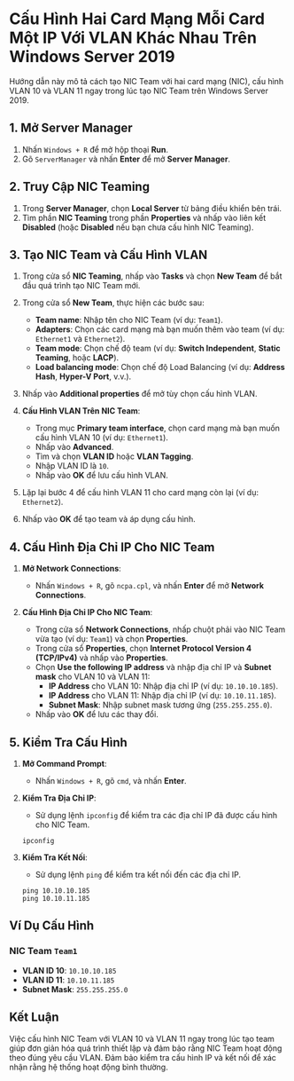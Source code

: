 # Cấu Hình Hai Card Mạng Mỗi Card Một IP Với VLAN Khác Nhau Trên Windows Server 2019

Hướng dẫn này mô tả cách tạo NIC Team với hai card mạng (NIC), cấu hình VLAN 10 và VLAN 11 ngay trong lúc tạo NIC Team trên Windows Server 2019.

## 1. Mở Server Manager

1. Nhấn `Windows + R` để mở hộp thoại **Run**.
2. Gõ `ServerManager` và nhấn **Enter** để mở **Server Manager**.

## 2. Truy Cập NIC Teaming

1. Trong **Server Manager**, chọn **Local Server** từ bảng điều khiển bên trái.
2. Tìm phần **NIC Teaming** trong phần **Properties** và nhấp vào liên kết **Disabled** (hoặc **Disabled** nếu bạn chưa cấu hình NIC Teaming).

## 3. Tạo NIC Team và Cấu Hình VLAN

1. Trong cửa sổ **NIC Teaming**, nhấp vào **Tasks** và chọn **New Team** để bắt đầu quá trình tạo NIC Team mới.

2. Trong cửa sổ **New Team**, thực hiện các bước sau:
   - **Team name**: Nhập tên cho NIC Team (ví dụ: `Team1`).
   - **Adapters**: Chọn các card mạng mà bạn muốn thêm vào team (ví dụ: `Ethernet1` và `Ethernet2`).
   - **Team mode**: Chọn chế độ team (ví dụ: **Switch Independent**, **Static Teaming**, hoặc **LACP**).
   - **Load balancing mode**: Chọn chế độ Load Balancing (ví dụ: **Address Hash**, **Hyper-V Port**, v.v.).

3. Nhấp vào **Additional properties** để mở tùy chọn cấu hình VLAN.

4. **Cấu Hình VLAN Trên NIC Team**:
   - Trong mục **Primary team interface**, chọn card mạng mà bạn muốn cấu hình VLAN 10 (ví dụ: `Ethernet1`).
   - Nhấp vào **Advanced**.
   - Tìm và chọn **VLAN ID** hoặc **VLAN Tagging**.
   - Nhập VLAN ID là `10`.
   - Nhấp vào **OK** để lưu cấu hình VLAN.

5. Lặp lại bước 4 để cấu hình VLAN 11 cho card mạng còn lại (ví dụ: `Ethernet2`).

6. Nhấp vào **OK** để tạo team và áp dụng cấu hình.

## 4. Cấu Hình Địa Chỉ IP Cho NIC Team

1. **Mở Network Connections**:
   - Nhấn `Windows + R`, gõ `ncpa.cpl`, và nhấn **Enter** để mở **Network Connections**.

2. **Cấu Hình Địa Chỉ IP Cho NIC Team**:
   - Trong cửa sổ **Network Connections**, nhấp chuột phải vào NIC Team vừa tạo (ví dụ: `Team1`) và chọn **Properties**.
   - Trong cửa sổ **Properties**, chọn **Internet Protocol Version 4 (TCP/IPv4)** và nhấp vào **Properties**.
   - Chọn **Use the following IP address** và nhập địa chỉ IP và **Subnet mask** cho VLAN 10 và VLAN 11:
     - **IP Address** cho VLAN 10: Nhập địa chỉ IP (ví dụ: `10.10.10.185`).
     - **IP Address** cho VLAN 11: Nhập địa chỉ IP (ví dụ: `10.10.11.185`).
     - **Subnet Mask**: Nhập subnet mask tương ứng (`255.255.255.0`).
   - Nhấp vào **OK** để lưu các thay đổi.

## 5. Kiểm Tra Cấu Hình

1. **Mở Command Prompt**:
   - Nhấn `Windows + R`, gõ `cmd`, và nhấn **Enter**.

2. **Kiểm Tra Địa Chỉ IP**:
   - Sử dụng lệnh `ipconfig` để kiểm tra các địa chỉ IP đã được cấu hình cho NIC Team.

    ```shell
    ipconfig
    ```

3. **Kiểm Tra Kết Nối**:
   - Sử dụng lệnh `ping` để kiểm tra kết nối đến các địa chỉ IP.

    ```shell
    ping 10.10.10.185
    ping 10.10.11.185
    ```

## Ví Dụ Cấu Hình

### NIC Team `Team1`

- **VLAN ID 10**: `10.10.10.185`
- **VLAN ID 11**: `10.10.11.185`
- **Subnet Mask**: `255.255.255.0`

## Kết Luận

Việc cấu hình NIC Team với VLAN 10 và VLAN 11 ngay trong lúc tạo team giúp đơn giản hóa quá trình thiết lập và đảm bảo rằng NIC Team hoạt động theo đúng yêu cầu VLAN. Đảm bảo kiểm tra cấu hình IP và kết nối để xác nhận rằng hệ thống hoạt động bình thường.

